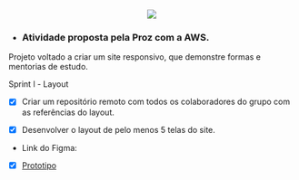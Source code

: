 <h1 align="center">
  <img  src="https://github.com/geovannemoreira/Projeto_educacao_de_qualidade/assets/88461178/5fd3c7f5-dc36-4ad2-bb06-453e41422437">
</h1>


- ### Atividade proposta pela Proz com a AWS.

Projeto voltado a criar um site responsivo, que demonstre formas e mentorias de estudo.

 Sprint l - Layout 

- [x] Criar um repositório remoto com todos os colaboradores
do grupo com as referências do layout.
- [x] Desenvolver o layout de pelo menos 5 telas do site.

  
- Link do Figma:
- [x] [Prototipo](https://www.figma.com/file/E2NIei5bsIaX9KrYFrC2iO/Educa%C3%A7%C3%A3oQualidade?type=design&node-id=0-1&mode=design&t=BtZD7wgZiQ6iZv7D-0)
